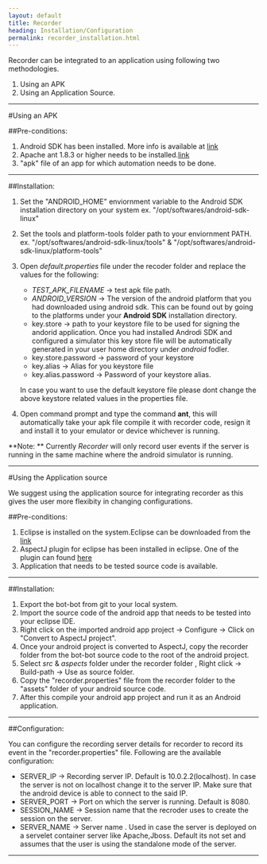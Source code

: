 ```yaml
---
layout: default
title: Recorder
heading: Installation/Configuration
permalink: recorder_installation.html
---
```

Recorder can be integrated to an application using following two methodologies.

1. Using an APK
2. Using an Application Source.

----------------
#Using an APK


##Pre-conditions:

1. Android SDK has been installed. More info is available at [link](http://developer.android.com/sdk/installing.html)
2. Apache ant 1.8.3 or higher needs to be installed.[link](http://ant.apache.org/)
3. "apk" file of an app for which automation needs to be done.

-----------
##Installation:

1. Set the "ANDROID_HOME" enviornment variable to the Android SDK installation directory on your system ex. "/opt/softwares/android-sdk-linux"
2. Set the tools and platform-tools folder path to your enviornment PATH. ex. "/opt/softwares/android-sdk-linux/tools" & "/opt/softwares/android-sdk-linux/platform-tools"
3. Open *default.properties* file under the recoder folder and replace the values for the following:
	- *TEST_APK_FILENAME* -> test apk file path.
 	- *ANDROID_VERSION* -> The version of the android platform that you had downloaded using android sdk. This can be found out by going to the platforms under your **Android SDK** installation directory.
	- key.store -> path to your keystore file to be used for signing the andorid application. Once you had installed Androdi SDK and configured a simulator this key store file will be automatically generated in your user home directory under *android* fodler.
	- key.store.password -> password of your keystore
	- key.alias -> Alias for you keystore file
	- key.alias.password -> Password of your keystore alias.
 
	In case you want to use the default keystore file please dont change the above keystore related values in the properties file.

4. Open command prompt and type the command **ant**, this will automatically take your apk file compile it with recorder code, resign it and install it to your emulator or device whichever is running.

**Note: ** Currently *Recorder* will only record user events if the server is running in the same machine where the android simulator is running.

---------
#Using the Application source

We suggest using the application source for integrating recorder as this gives the user more flexibity in changing configurations.


##Pre-conditions:

	  	
1. Eclipse is installed on the system.Eclipse can be downloaded from the [link](http://www.eclipse.org/downloads/)
2. AspectJ plugin for eclipse has been installed in eclipse. One of the plugin can found [here](http://www.eclipse.org/ajdt/)
3. Application that needs to be tested source code is available.

-----------
##Installation:

1. Export the bot-bot from git to your local system.
2. Import the source code of the android app that needs to be tested into your eclipse IDE.
3. Right click on the imported android app project -> Configure -> Click on "Convert to AspectJ project".
4. Once your android project is converted to AspectJ, copy the recorder folder from the bot-bot source code to the root of the android project.
5. Select *src* & *aspects* folder under the recorder folder , Right click -> Build-path -> Use as source folder.
6. Copy the "recorder.properties" file from the recorder folder to the "assets" folder of your android source code.
6. After this compile your android app project and run it as an Android application.


---------------
##Configuration:

You can configure the recording server details for recorder to record its event in the "recorder.properties" file.
Following are the available configuration:

- SERVER_IP -> Recording server IP. Default is 10.0.2.2(localhost). In case the server is not on localhost change it to the server IP. Make sure that the android device is able to connect to the said IP.
- SERVER_PORT -> Port on which the server is running. Default is 8080.
- SESSION_NAME -> Session name that the recroder uses to create the session on the server.
- SERVER_NAME -> Server name . Used in case the server is deployed on a servelet container server like Apache,Jboss. Default its not set and assumes that the user is using the standalone mode of the server.

-----------------

